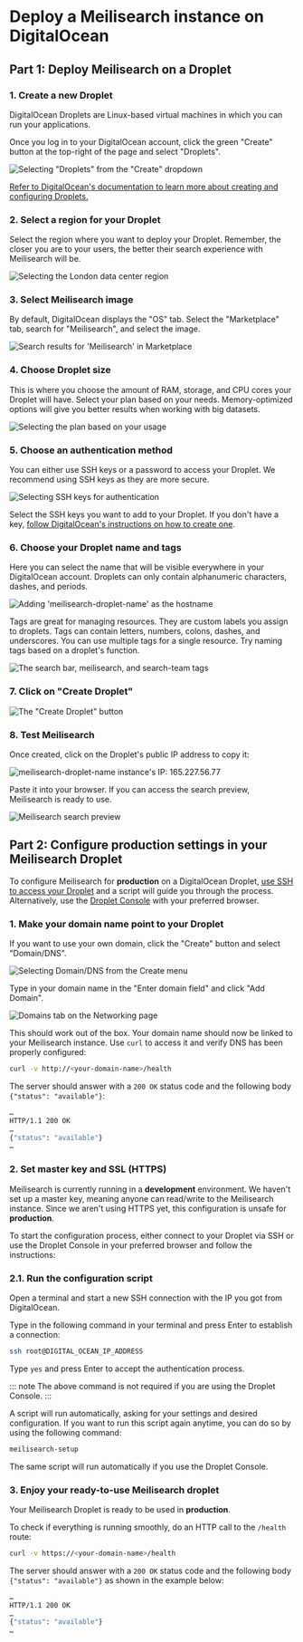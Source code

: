 # Deploy a Meilisearch instance on DigitalOcean

## Part 1: Deploy Meilisearch on a Droplet

### 1. Create a new Droplet

DigitalOcean Droplets are Linux-based virtual machines in which you can run your applications.

Once you log in to your DigitalOcean account, click the green "Create" button at the top-right of the page and select "Droplets".

![Selecting "Droplets" from the "Create" dropdown](/digitalocean/create.png)

[Refer to DigitalOcean's documentation to learn more about creating and configuring Droplets.](https://docs.digitalocean.com/tutorials/droplets/)

### 2. Select a region for your Droplet

Select the region where you want to deploy your Droplet. Remember, the closer you are to your users, the better their search experience with Meilisearch will be.

![Selecting the London data center region](/digitalocean/select-region.png)

### 3. Select Meilisearch image

By default, DigitalOcean displays the "OS" tab. Select the "Marketplace" tab, search for "Meilisearch", and select the image.

![Search results for 'Meilisearch' in Marketplace](/digitalocean/marketplace.png)

### 4. Choose Droplet size

This is where you choose the amount of RAM, storage, and CPU cores your Droplet will have. Select your plan based on your needs. Memory-optimized options will give you better results when working with big datasets.

![Selecting the plan based on your usage](/digitalocean/select-plan.png)

### 5. Choose an authentication method

You can either use SSH keys or a password to access your Droplet. We recommend using SSH keys as they are more secure.

![Selecting SSH keys for authentication](/digitalocean/add-ssh-key.png)

Select the SSH keys you want to add to your Droplet. If you don't have a key, [follow DigitalOcean's instructions on how to create one](https://www.digitalocean.com/docs/droplets/how-to/add-ssh-keys/to-account/).

### 6. Choose your Droplet name and tags

Here you can select the name that will be visible everywhere in your DigitalOcean account. Droplets can only contain alphanumeric characters, dashes, and periods.

![Adding 'meilisearch-droplet-name' as the hostname](/digitalocean/droplet-name.png)

Tags are great for managing resources. They are custom labels you assign to droplets. Tags can contain letters, numbers, colons, dashes, and underscores. You can use multiple tags for a single resource. Try naming tags based on a droplet's function.

![The search bar, meilisearch, and search-team tags](/digitalocean/add-tags.png)

### 7. Click on "Create Droplet"

![The "Create Droplet" button](/digitalocean/create-droplet.png)

### 8. Test Meilisearch

Once created, click on the Droplet's public IP address to copy it:

![meilisearch-droplet-name instance's IP: 165.227.56.77](/digitalocean/copy-ip.png)

Paste it into your browser. If you can access the search preview, Meilisearch is ready to use.

![Meilisearch search preview](/digitalocean/test-meili.png)

## Part 2: Configure production settings in your Meilisearch Droplet

To configure Meilisearch for **production** on a DigitalOcean Droplet, [use SSH to access your Droplet](https://docs.digitalocean.com/products/droplets/how-to/connect-with-ssh/) and a script will guide you through the process. Alternatively, use the [Droplet Console](https://docs.digitalocean.com/products/droplets/how-to/connect-with-console/) with your preferred browser.

### 1. Make your domain name point to your Droplet

If you want to use your own domain, click the "Create" button and select "Domain/DNS".

![Selecting Domain/DNS from the Create menu](/digitalocean/domain.png)

Type in your domain name in the "Enter domain field" and click "Add Domain".

![Domains tab on the Networking page](/digitalocean/add-domain.png)

This should work out of the box. Your domain name should now be linked to your Meilisearch instance. Use `curl` to access it and verify DNS has been properly configured:

```bash
curl -v http://<your-domain-name>/health
```

The server should answer with a `200 OK` status code and the following body `{"status": "available"}`:

```bash
…
HTTP/1.1 200 OK
…
{"status": "available"}
…
```

### 2. Set master key and SSL (HTTPS)

Meilisearch is currently running in a **development** environment. We haven't set up a master key, meaning anyone can read/write to the Meilisearch instance. Since we aren't using HTTPS yet, this configuration is unsafe for **production**.

To start the configuration process, either connect to your Droplet via SSH or use the Droplet Console in your preferred browser and follow the instructions:

### 2.1. Run the configuration script

Open a terminal and start a new SSH connection with the IP you got from DigitalOcean.

Type in the following command in your terminal and press Enter to establish a connection:

```bash
ssh root@DIGITAL_OCEAN_IP_ADDRESS
```

Type `yes` and press Enter to accept the authentication process.

::: note
The above command is not required if you are using the Droplet Console.
:::

A script will run automatically, asking for your settings and desired configuration. If you want to run this script again anytime, you can do so by using the following command:

```bash
meilisearch-setup
```

The same script will run automatically if you use the Droplet Console.

### 3. Enjoy your ready-to-use Meilisearch droplet

Your Meilisearch Droplet is ready to be used in **production**.

To check if everything is running smoothly, do an HTTP call to the `/health` route:

```bash
curl -v https://<your-domain-name>/health
```

The server should answer with a `200 OK` status code and the following body `{"status": "available"}` as shown in the example below:

```bash
…
HTTP/1.1 200 OK
…
{"status": "available"}
…
```
